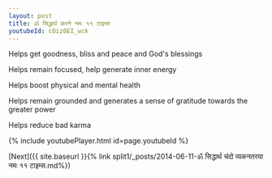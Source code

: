 ```yaml
---
layout: post
title: ॐ सिद्धार्थ करने नमः ११ टाइम्स
youtubeId: cOiz0EI_wck
---
```

 
 
Helps get goodness, bliss and peace and God's blessings
 
Helps remain focused, help generate inner energy 
 
Helps boost physical and mental health 
 
Helps remain grounded and generates a sense of gratitude towards the greater power 
 
Helps reduce bad karma
 
 
 
 


{% include youtubePlayer.html id=page.youtubeId %}
 
[Next]({{ site.baseurl }}{% link  split1/_posts/2014-06-11-ॐ सिद्धार्थ चंदो व्यकनतरया नमः ११ टाइम्स.md%})
 
